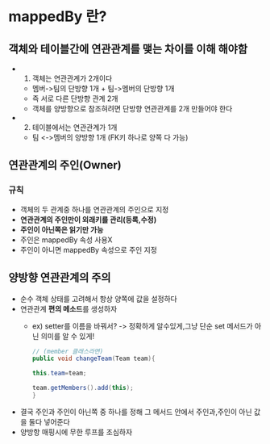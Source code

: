 # mappedBy 란?

## 객체와 테이블간에 연관관계를 맺는 차이를 이해 해야함
- 1. 객체는 연관관계가 2개이다
    - 멤버->팀의 단방향 1개 + 팀->멤버의 단방향 1개
    - 즉 서로 다른 단방향 관계 2개
    - 객체를 양방향으로 참조혀려면 단방향 연관관계를 2개 만들어야 한다
- 2. 테이블에서는 연관관계가 1개
    - 팀 <->멤버의 양방향 1개 (FK키 하나로 양쪽 다 가능)

## 연관관계의 주인(Owner)

### 규칙

- 객체의 두 관계중 하나를 연관관계의 주인으로 지정
- **연관관계의 주인만이 외래키를 관리(등록,수정)**
- **주인이 아닌쪽은 읽기만 가능**
- 주인은 mappedBy 속성 사용X
- 주인이 아니면 mappedBy 속성으로 주인 지정

## 양방향 연관관계의 주의

- 순수 객체 상태를 고려해서 항상 양쪽에 값을 설정하다
- 연관관계 **편의 메소드**를 생성하자
    - ex) setter를 이름을 바꿔서? -> 정확하게 알수있게,그냥 단순 set 메서드가 아닌 의미를 알 수 있게!
        
        ```java
      // (member 클래스라면)
       public void changeTeam(Team team){
        
        this.team=team;
        
        team.getMembers().add(this);
      }
        ```
- 결국 주인과 주인이 아닌쪽 중 하나를 정해 그 메서드 안에서 주인과,주인이 아닌 값을 둘다 넣어준다
- 양방항 매핑시에 무한 루프를 조심하자